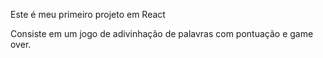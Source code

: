 Este é meu primeiro projeto em React

Consiste em um jogo de adivinhação de palavras com pontuação e game over.
